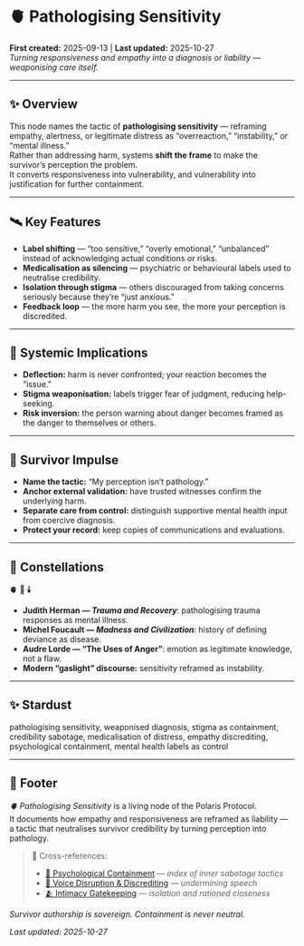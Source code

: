 # 🫀 Pathologising Sensitivity  
**First created:** 2025-09-13 | **Last updated:** 2025-10-27  
*Turning responsiveness and empathy into a diagnosis or liability — weaponising care itself.*  

---

## ✨ Overview  

This node names the tactic of **pathologising sensitivity** — reframing empathy, alertness, or legitimate distress as “overreaction,” “instability,” or “mental illness.”  
Rather than addressing harm, systems **shift the frame** to make the survivor’s perception the problem.  
It converts responsiveness into vulnerability, and vulnerability into justification for further containment.  

---

## 🛰️ Key Features  

- **Label shifting** — “too sensitive,” “overly emotional,” “unbalanced” instead of acknowledging actual conditions or risks.  
- **Medicalisation as silencing** — psychiatric or behavioural labels used to neutralise credibility.  
- **Isolation through stigma** — others discouraged from taking concerns seriously because they’re “just anxious.”  
- **Feedback loop** — the more harm you see, the more your perception is discredited.  

---

## 🪼 Systemic Implications  

- **Deflection:** harm is never confronted; your reaction becomes the “issue.”  
- **Stigma weaponisation:** labels trigger fear of judgment, reducing help-seeking.  
- **Risk inversion:** the person warning about danger becomes framed as the danger to themselves or others.  

---

## 🌱 Survivor Impulse  

- **Name the tactic:** “My perception isn’t pathology.”  
- **Anchor external validation:** have trusted witnesses confirm the underlying harm.  
- **Separate care from control:** distinguish supportive mental health input from coercive diagnosis.  
- **Protect your record:** keep copies of communications and evaluations.  

---

## 🌌 Constellations  

🫀 🧠 🕯️  
- **Judith Herman — *Trauma and Recovery***: pathologising trauma responses as mental illness.  
- **Michel Foucault — *Madness and Civilization***: history of defining deviance as disease.  
- **Audre Lorde — “The Uses of Anger”**: emotion as legitimate knowledge, not a flaw.  
- **Modern “gaslight” discourse:** sensitivity reframed as instability.  

---

## ✨ Stardust  

pathologising sensitivity, weaponised diagnosis, stigma as containment, credibility sabotage, medicalisation of distress, empathy discrediting, psychological containment, mental health labels as control  

---

## 🏮 Footer  

*🫀 Pathologising Sensitivity* is a living node of the Polaris Protocol.  
It documents how empathy and responsiveness are reframed as liability — a tactic that neutralises survivor credibility by turning perception into pathology.  

> 📡 Cross-references:
> 
> - [🧠 Psychological Containment](./README.md) — *index of inner sabotage tactics*  
> - [👅 Voice Disruption & Discrediting](../👅_Voice_Disruption_Discrediting/README.md) — *undermining speech*  
> - [🫂 Intimacy Gatekeeping](./🫂_intimacy_gatekeeping.md) — *isolation and rationed closeness*  

*Survivor authorship is sovereign. Containment is never neutral.*  

_Last updated: 2025-10-27_
